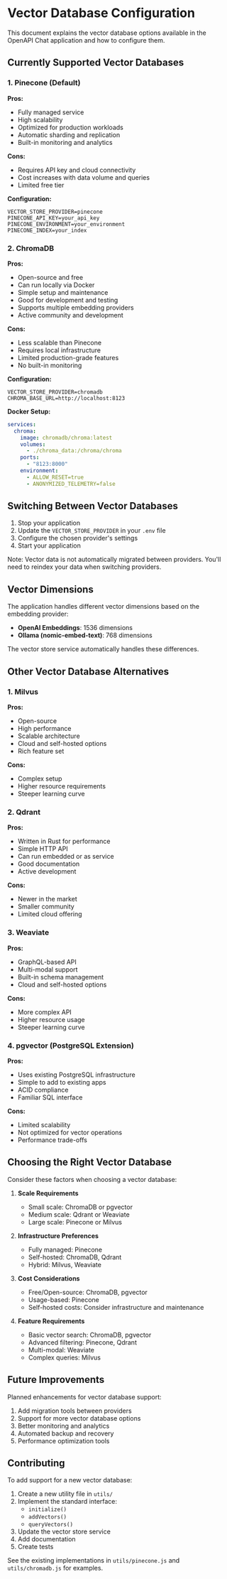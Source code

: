 # Vector Database Configuration

This document explains the vector database options available in the OpenAPI Chat application and how to configure them.

## Currently Supported Vector Databases

### 1. Pinecone (Default)

**Pros:**
- Fully managed service
- High scalability
- Optimized for production workloads
- Automatic sharding and replication
- Built-in monitoring and analytics

**Cons:**
- Requires API key and cloud connectivity
- Cost increases with data volume and queries
- Limited free tier

**Configuration:**
```env
VECTOR_STORE_PROVIDER=pinecone
PINECONE_API_KEY=your_api_key
PINECONE_ENVIRONMENT=your_environment
PINECONE_INDEX=your_index
```

### 2. ChromaDB

**Pros:**
- Open-source and free
- Can run locally via Docker
- Simple setup and maintenance
- Good for development and testing
- Supports multiple embedding providers
- Active community and development

**Cons:**
- Less scalable than Pinecone
- Requires local infrastructure
- Limited production-grade features
- No built-in monitoring

**Configuration:**
```env
VECTOR_STORE_PROVIDER=chromadb
CHROMA_BASE_URL=http://localhost:8123
```

**Docker Setup:**
```yaml
services:
  chroma:
    image: chromadb/chroma:latest
    volumes:
      - ./chroma_data:/chroma/chroma
    ports:
      - "8123:8000"
    environment:
      - ALLOW_RESET=true
      - ANONYMIZED_TELEMETRY=false
```

## Switching Between Vector Databases

1. Stop your application
2. Update the `VECTOR_STORE_PROVIDER` in your `.env` file
3. Configure the chosen provider's settings
4. Start your application

Note: Vector data is not automatically migrated between providers. You'll need to reindex your data when switching providers.

## Vector Dimensions

The application handles different vector dimensions based on the embedding provider:

- **OpenAI Embeddings**: 1536 dimensions
- **Ollama (nomic-embed-text)**: 768 dimensions

The vector store service automatically handles these differences.

## Other Vector Database Alternatives

### 1. Milvus

**Pros:**
- Open-source
- High performance
- Scalable architecture
- Cloud and self-hosted options
- Rich feature set

**Cons:**
- Complex setup
- Higher resource requirements
- Steeper learning curve

### 2. Qdrant

**Pros:**
- Written in Rust for performance
- Simple HTTP API
- Can run embedded or as service
- Good documentation
- Active development

**Cons:**
- Newer in the market
- Smaller community
- Limited cloud offering

### 3. Weaviate

**Pros:**
- GraphQL-based API
- Multi-modal support
- Built-in schema management
- Cloud and self-hosted options

**Cons:**
- More complex API
- Higher resource usage
- Steeper learning curve

### 4. pgvector (PostgreSQL Extension)

**Pros:**
- Uses existing PostgreSQL infrastructure
- Simple to add to existing apps
- ACID compliance
- Familiar SQL interface

**Cons:**
- Limited scalability
- Not optimized for vector operations
- Performance trade-offs

## Choosing the Right Vector Database

Consider these factors when choosing a vector database:

1. **Scale Requirements**
   - Small scale: ChromaDB or pgvector
   - Medium scale: Qdrant or Weaviate
   - Large scale: Pinecone or Milvus

2. **Infrastructure Preferences**
   - Fully managed: Pinecone
   - Self-hosted: ChromaDB, Qdrant
   - Hybrid: Milvus, Weaviate

3. **Cost Considerations**
   - Free/Open-source: ChromaDB, pgvector
   - Usage-based: Pinecone
   - Self-hosted costs: Consider infrastructure and maintenance

4. **Feature Requirements**
   - Basic vector search: ChromaDB, pgvector
   - Advanced filtering: Pinecone, Qdrant
   - Multi-modal: Weaviate
   - Complex queries: Milvus

## Future Improvements

Planned enhancements for vector database support:

1. Add migration tools between providers
2. Support for more vector database options
3. Better monitoring and analytics
4. Automated backup and recovery
5. Performance optimization tools

## Contributing

To add support for a new vector database:

1. Create a new utility file in `utils/`
2. Implement the standard interface:
   - `initialize()`
   - `addVectors()`
   - `queryVectors()`
3. Update the vector store service
4. Add documentation
5. Create tests

See the existing implementations in `utils/pinecone.js` and `utils/chromadb.js` for examples.
